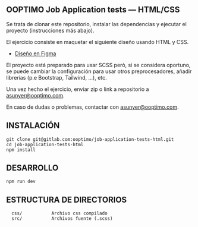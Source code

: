 OOPTIMO Job Application tests — HTML/CSS
------------

Se trata de clonar este repositorio, instalar las dependencias y ejecutar el proyecto (instrucciones más abajo).

El ejercicio consiste en maquetar el siguiente diseño usando HTML y CSS.

- [Diseño en Figma](https://www.figma.com/file/ebulzNn90zno6oiKBqtKMP/Web-developer-%E2%80%94-HTML%2FCSS-Test?type=design&node-id=0%3A1&mode=dev)

El proyecto está preparado para usar SCSS però, si se considera oportuno, se puede cambiar la configuración para usar otros preprocesadores, añadir librerías (p.e Bootstrap, Tailwind, ...), etc.

Una vez hecho el ejercicio, enviar zip o link a repositorio a [asunyer@ooptimo.com](mailto:asunyer@ooptimo.com).

En caso de dudas o problemas, contactar con [asunyer@ooptimo.com](mailto:asunyer@ooptimo.com).


INSTALACIÓN
------------

```
git clone git@gitlab.com:ooptimo/job-application-tests-html.git
cd job-application-tests-html
npm install
```

DESARROLLO
------------
```
npm run dev
```

ESTRUCTURA DE DIRECTORIOS
-------------------

      css/           Archivo css compilado
      src/           Archivos fuente (.scss)
